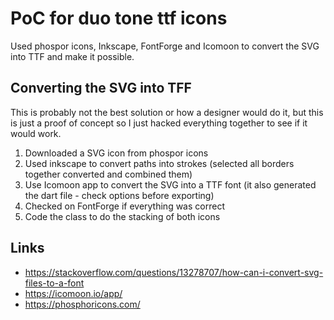 # PoC for duo tone ttf icons

Used phospor icons, Inkscape, FontForge and Icomoon to convert the SVG into TTF and make it possible.

## Converting the SVG into TFF

This is probably not the best solution or how a designer would do it, but this is just a proof of concept
so I just hacked everything together to see if it would work.

1. Downloaded a SVG icon from phospor icons
2. Used inkscape to convert paths into strokes (selected all borders together converted and combined them)
3. Use Icomoon app to convert the SVG into a TTF font (it also generated the dart file - check options before exporting)
4. Checked on FontForge if everything was correct
5. Code the class to do the stacking of both icons

## Links
 - https://stackoverflow.com/questions/13278707/how-can-i-convert-svg-files-to-a-font
 - https://icomoon.io/app/
 - https://phosphoricons.com/